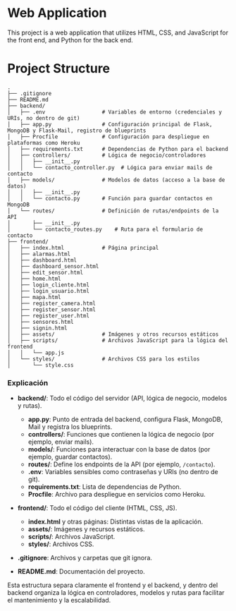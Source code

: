 # Web Application

This project is a web application that utilizes HTML, CSS, and JavaScript for the front end, and Python for the back end.

# Project Structure

```
.
├── .gitignore
├── README.md
├── backend/
│   ├── .env                  # Variables de entorno (credenciales y URIs, no dentro de git)
│   ├── app.py                # Configuración principal de Flask, MongoDB y Flask-Mail, registro de blueprints
│   ├── Procfile              # Configuración para despliegue en plataformas como Heroku
│   ├── requirements.txt      # Dependencias de Python para el backend
│   ├── controllers/          # Lógica de negocio/controladores
│   │   ├── __init__.py
│   │   └── contacto_controller.py  # Lógica para enviar mails de contacto
│   ├── models/               # Modelos de datos (acceso a la base de datos)
│   │   ├── __init__.py
│   │   └── contacto.py       # Función para guardar contactos en MongoDB
│   └── routes/               # Definición de rutas/endpoints de la API
│       ├── __init__.py
│       └── contacto_routes.py    # Ruta para el formulario de contacto
├── frontend/
│   ├── index.html            # Página principal
│   ├── alarmas.html
│   ├── dashboard.html
│   ├── dashboard_sensor.html
│   ├── edit_sensor.html
│   ├── home.html
│   ├── login_cliente.html
│   ├── login_usuario.html
│   ├── mapa.html
│   ├── register_camera.html
│   ├── register_sensor.html
│   ├── register_user.html
│   ├── sensores.html
│   ├── signin.html
│   ├── assets/               # Imágenes y otros recursos estáticos
│   ├── scripts/              # Archivos JavaScript para la lógica del frontend
│   │   └── app.js
│   └── styles/               # Archivos CSS para los estilos
│       └── style.css
```

### Explicación

- **backend/**: Todo el código del servidor (API, lógica de negocio, modelos y rutas).
  - **app.py**: Punto de entrada del backend, configura Flask, MongoDB, Mail y registra los blueprints.
  - **controllers/**: Funciones que contienen la lógica de negocio (por ejemplo, enviar mails).
  - **models/**: Funciones para interactuar con la base de datos (por ejemplo, guardar contactos).
  - **routes/**: Define los endpoints de la API (por ejemplo, `/contacto`).
  - **.env**: Variables sensibles como contraseñas y URIs (no dentro de git).
  - **requirements.txt**: Lista de dependencias de Python.
  - **Procfile**: Archivo para despliegue en servicios como Heroku.

- **frontend/**: Todo el código del cliente (HTML, CSS, JS).
  - **index.html** y otras páginas: Distintas vistas de la aplicación.
  - **assets/**: Imágenes y recursos estáticos.
  - **scripts/**: Archivos JavaScript.
  - **styles/**: Archivos CSS.

- **.gitignore**: Archivos y carpetas que git ignora.
- **README.md**: Documentación del proyecto.

Esta estructura separa claramente el frontend y el backend, y dentro del backend organiza la lógica en controladores, modelos y rutas para facilitar el mantenimiento y la escalabilidad.